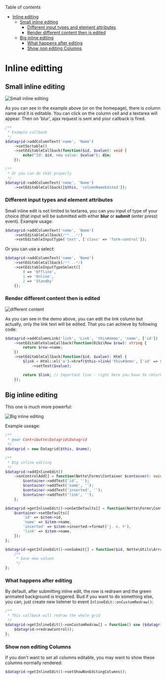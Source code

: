 Table of contents

- [Inline editing](#inline-editing)
    - [Small inline editing](#small-inline-editing)
        - [Different input types and element attributes](#different-input-types-and-element-attributes)
        - [Render different content then is edited](#render-different-content-then-is-edited)
    - [Big inline editing](#big-inline-editing)
        - [What happens after editing](#what-happens-after-editing)
        - [Show non editing Columns](#show-non-editing-columns)

# Inline editting

## Small inline editing

![Small inline editing](https://github.com/contributte/datagrid/blob/master/.docs/assets/inline_edit.gif?raw=true)

As you can see in the example above (or on the homepage), there is column name and it is editable. You can click on the column cell and a textarea will appear. Then on 'blur', ajax request is sent and your callback is fired.

```php
/**
 * Example callback
 */
$datagrid->addColumnText('name', 'Name')
	->setSortable()
	->setEditableCallback(function($id, $value): void {
		echo("Id: $id, new value: $value"); die;
	});

/**
 * Or you can do that properly
 */
$datagrid->addColumnText('name', 'Name')
	->setEditableCallback([$this, 'columnNameEdited']);
```

### Different input types and element attributes

Small inline edit is not limited to textarea, you can you input of type of your choice (that input will be submitted with either **blur** or **submit** (enter press) event). Example usage:

```php
$datagrid->addColumnText('name', 'Name')
	->setEditableCallback(/**...*/)
	->setEditableInputType('text', ['class' => 'form-control']);
```

Or you can use a select:

```php
$datagrid->addColumnText('name', 'Name')
	->setEditableCallback(/**...*/)
	->setEditableInputTypeSelect([
		0 => 'Offline',
		1 => 'Online',
		2 => 'Standby'
	]);
```


### Render different content then is edited

![different content](https://github.com/contributte/datagrid/blob/master/.docs/assets/inline_edit_2.gif?raw=true)

As you can see in the demo above, you can edit the link column but actually, only the link text will be edited. That you can achieve by following code:

```php
$datagrid->addColumnLink('link', 'Link', 'this#demo', 'name', ['id'])
	->setEditableValueCallback(function(Dibi\Row $row): string {
		return $row->name;
	})
	->setEditableCallback(function($id, $value): Html {
		$link = Html::el('a')->href($this->link('this#demo', ['id' => $id]))
			->setText($value);

		return $link; // Important line - right here you have to return new content which will be rendered in edited column
	});
```

## Big inline editing

This one is much more powerful:

![Big inline editing](https://github.com/contributte/datagrid/blob/master/.docs/assets/big_inline_edit.gif?raw=true)

Example useage:

```php
/**
 * @var Contributte\Datagrid\Datagrid
 */
$datagrid = new Datagrid($this, $name);

/**
 * Big inline editing
 */
$datagrid->addInlineEdit()
	->onControlAdd[] = function(Nette\Forms\Container $container): void {
		$container->addText('id', '');
		$container->addText('name', '');
		$container->addText('inserted', '');
		$container->addText('link', '');
	};

$datagrid->getInlineEdit()->onSetDefaults[] = function(Nette\Forms\Container $container, $item): void {
	$container->setDefaults([
		'id' => $item->id,
		'name' => $item->name,
		'inserted' => $item->inserted->format('j. n. Y'),
		'link' => $item->name,
	]);
};

$datagrid->getInlineEdit()->onSubmit[] = function($id, Nette\Utils\ArrayHash $values): void {
	/**
	 * Save new values
	 */
};
```

### What happens after editing

By default, after submitting inline edit, the row is redrawn and the green animated background is triggered. Bud if you want to do something else, you can, just create new listener to event `InlineEdit::onCustomRedraw()`:

```php
/**
 * This callback will redraw the whole grid
 */
$datagrid->getInlineEdit()->onCustomRedraw[] = function() use ($datagrid): void {
	$datagrid->redrawControl();
};
```

### Show non editing Columns

If you don't want to set all columns editable, you may want to show these columns normally rendered:

```php
$datagrid->getInlineEdit()->setShowNonEditingColumns();
```
